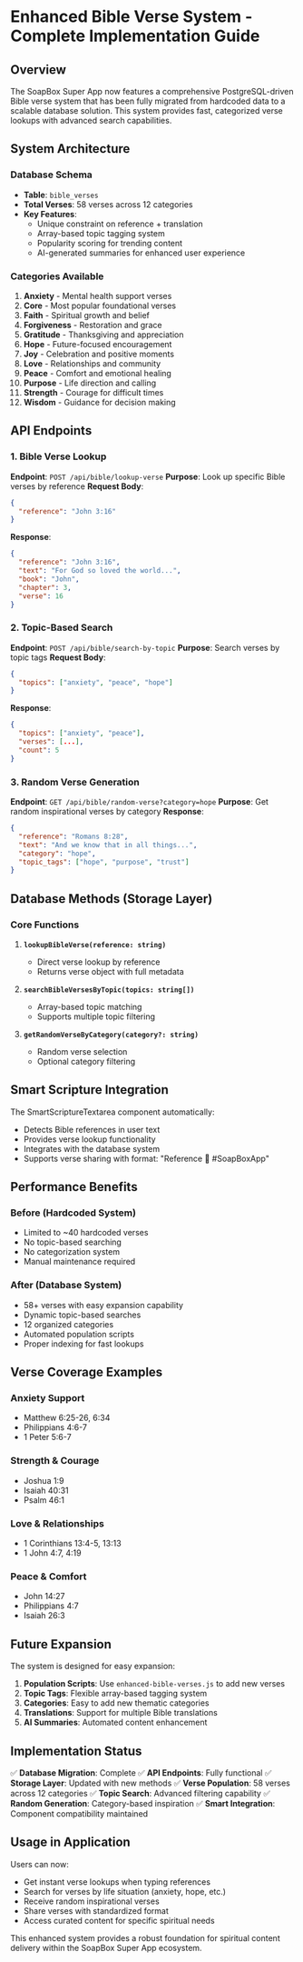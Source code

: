 # Enhanced Bible Verse System - Complete Implementation Guide

## Overview
The SoapBox Super App now features a comprehensive PostgreSQL-driven Bible verse system that has been fully migrated from hardcoded data to a scalable database solution. This system provides fast, categorized verse lookups with advanced search capabilities.

## System Architecture

### Database Schema
- **Table**: `bible_verses`
- **Total Verses**: 58 verses across 12 categories
- **Key Features**:
  - Unique constraint on reference + translation
  - Array-based topic tagging system
  - Popularity scoring for trending content
  - AI-generated summaries for enhanced user experience

### Categories Available
1. **Anxiety** - Mental health support verses
2. **Core** - Most popular foundational verses
3. **Faith** - Spiritual growth and belief
4. **Forgiveness** - Restoration and grace
5. **Gratitude** - Thanksgiving and appreciation
6. **Hope** - Future-focused encouragement
7. **Joy** - Celebration and positive moments
8. **Love** - Relationships and community
9. **Peace** - Comfort and emotional healing
10. **Purpose** - Life direction and calling
11. **Strength** - Courage for difficult times
12. **Wisdom** - Guidance for decision making

## API Endpoints

### 1. Bible Verse Lookup
**Endpoint**: `POST /api/bible/lookup-verse`
**Purpose**: Look up specific Bible verses by reference
**Request Body**:
```json
{
  "reference": "John 3:16"
}
```
**Response**:
```json
{
  "reference": "John 3:16",
  "text": "For God so loved the world...",
  "book": "John",
  "chapter": 3,
  "verse": 16
}
```

### 2. Topic-Based Search
**Endpoint**: `POST /api/bible/search-by-topic`
**Purpose**: Search verses by topic tags
**Request Body**:
```json
{
  "topics": ["anxiety", "peace", "hope"]
}
```
**Response**:
```json
{
  "topics": ["anxiety", "peace"],
  "verses": [...],
  "count": 5
}
```

### 3. Random Verse Generation
**Endpoint**: `GET /api/bible/random-verse?category=hope`
**Purpose**: Get random inspirational verses by category
**Response**:
```json
{
  "reference": "Romans 8:28",
  "text": "And we know that in all things...",
  "category": "hope",
  "topic_tags": ["hope", "purpose", "trust"]
}
```

## Database Methods (Storage Layer)

### Core Functions
1. **`lookupBibleVerse(reference: string)`**
   - Direct verse lookup by reference
   - Returns verse object with full metadata

2. **`searchBibleVersesByTopic(topics: string[])`**
   - Array-based topic matching
   - Supports multiple topic filtering

3. **`getRandomVerseByCategory(category?: string)`**
   - Random verse selection
   - Optional category filtering

## Smart Scripture Integration

The SmartScriptureTextarea component automatically:
- Detects Bible references in user text
- Provides verse lookup functionality
- Integrates with the database system
- Supports verse sharing with format: "Reference 🙏 #SoapBoxApp"

## Performance Benefits

### Before (Hardcoded System)
- Limited to ~40 hardcoded verses
- No topic-based searching
- No categorization system
- Manual maintenance required

### After (Database System)
- 58+ verses with easy expansion capability
- Dynamic topic-based searches
- 12 organized categories
- Automated population scripts
- Proper indexing for fast lookups

## Verse Coverage Examples

### Anxiety Support
- Matthew 6:25-26, 6:34
- Philippians 4:6-7
- 1 Peter 5:6-7

### Strength & Courage
- Joshua 1:9
- Isaiah 40:31
- Psalm 46:1

### Love & Relationships
- 1 Corinthians 13:4-5, 13:13
- 1 John 4:7, 4:19

### Peace & Comfort
- John 14:27
- Philippians 4:7
- Isaiah 26:3

## Future Expansion

The system is designed for easy expansion:
1. **Population Scripts**: Use `enhanced-bible-verses.js` to add new verses
2. **Topic Tags**: Flexible array-based tagging system
3. **Categories**: Easy to add new thematic categories
4. **Translations**: Support for multiple Bible translations
5. **AI Summaries**: Automated content enhancement

## Implementation Status

✅ **Database Migration**: Complete
✅ **API Endpoints**: Fully functional
✅ **Storage Layer**: Updated with new methods
✅ **Verse Population**: 58 verses across 12 categories
✅ **Topic Search**: Advanced filtering capability
✅ **Random Generation**: Category-based inspiration
✅ **Smart Integration**: Component compatibility maintained

## Usage in Application

Users can now:
- Get instant verse lookups when typing references
- Search for verses by life situation (anxiety, hope, etc.)
- Receive random inspirational verses
- Share verses with standardized format
- Access curated content for specific spiritual needs

This enhanced system provides a robust foundation for spiritual content delivery within the SoapBox Super App ecosystem.